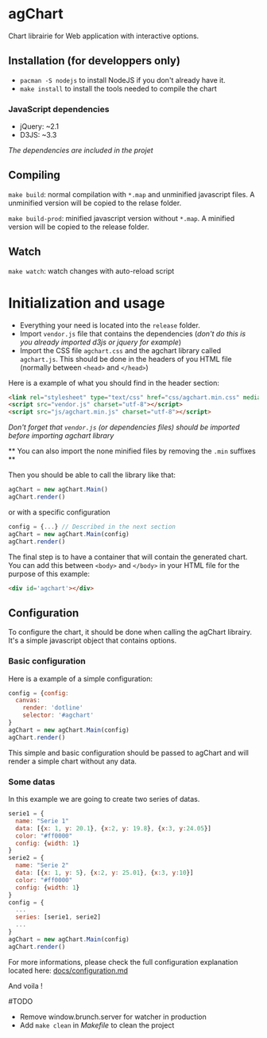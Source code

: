 agChart
=======
Chart librairie for Web application with interactive options.


## Installation (for developpers only)
* `pacman -S nodejs` to install NodeJS if you don't already have it.
* `make install` to install the tools needed to compile the chart

### JavaScript dependencies
* jQuery: ~2.1
* D3JS: ~3.3

*The dependencies are included in the projet*

## Compiling
`make build`: normal compilation with `*.map` and unminified javascript files. A unminified version will be copied to the relase folder.

`make build-prod`: minified javascript version without `*.map`. A minified version will be copied to the release folder.


## Watch
`make watch`: watch changes with auto-reload script


# Initialization and usage
* Everything your need is located into the `release` folder.
* Import `vendor.js` file that contains the dependencies (*don't do this is you already imported d3js or jquery for example*)
* Import the CSS file `agchart.css` and the agchart library called `agchart.js`. This should be done in the headers of you HTML file (normally between `<head>` and `</head>`)

Here is a example of what you should find in the header section:
```HTML
<link rel="stylesheet" type="text/css" href="css/agchart.min.css" media="screen">
<script src="vendor.js" charset="utf-8"></script>
<script src="js/agchart.min.js" charset="utf-8"></script>
```

*Don't forget that `vendor.js` (or dependencies files) should be imported before importing agchart library*

** You can also import the none minified files by removing the `.min` suffixes **

Then you should be able to call the library like that:

```Javascript
agChart = new agChart.Main()
agChart.render()
```

or with a specific configuration

```Javascript
config = {...} // Described in the next section
agChart = new agChart.Main(config)
agChart.render()
```

The final step is to have a container that will contain the generated chart. You can add this between `<body>` and `</body>` in your HTML file for the purpose of this example:

```HTML
<div id='agchart'></div>
```

## Configuration
To configure the chart, it should be done when calling the agChart librairy. It's a simple javascript object that contains options.

### Basic configuration
Here is a example of a simple configuration:
```Javascript
config = {config:
  canvas:
    render: 'dotline'
    selector: '#agchart'
}
agChart = new agChart.Main(config)
agChart.render()
```

This simple and basic configuration should be passed to agChart and will render a simple chart without any data.

### Some datas
In this example we are going to create two series of datas.

```Javascript
serie1 = {
  name: "Serie 1"
  data: [{x: 1, y: 20.1}, {x:2, y: 19.8}, {x:3, y:24.05}]
  color: "#ff0000"
  config: {width: 1}
}
serie2 = {
  name: "Serie 2"
  data: [{x: 1, y: 5}, {x:2, y: 25.01}, {x:3, y:10}]
  color: "#ff0000"
  config: {width: 1}
}
config = {
  ...
  series: [serie1, serie2]
  ...
}
agChart = new agChart.Main(config)
agChart.render()
```

For more informations, please check the full configuration explanation located here:
[docs/configuration.md](/docs/configuration.md)

And voila !

#TODO
* Remove window.brunch.server for watcher in production
* Add `make clean` in *Makefile* to clean the project
